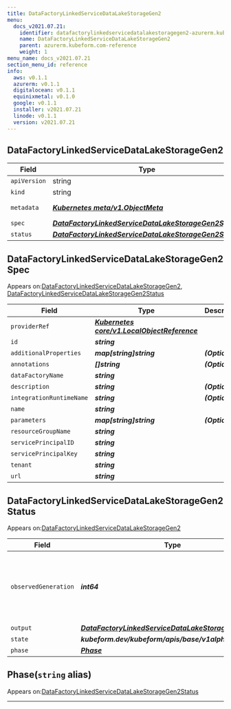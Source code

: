 ```yaml
---
title: DataFactoryLinkedServiceDataLakeStorageGen2
menu:
  docs_v2021.07.21:
    identifier: datafactorylinkedservicedatalakestoragegen2-azurerm.kubeform.com
    name: DataFactoryLinkedServiceDataLakeStorageGen2
    parent: azurerm.kubeform.com-reference
    weight: 1
menu_name: docs_v2021.07.21
section_menu_id: reference
info:
  aws: v0.1.1
  azurerm: v0.1.1
  digitalocean: v0.1.1
  equinixmetal: v0.1.0
  google: v0.1.1
  installer: v2021.07.21
  linode: v0.1.1
  version: v2021.07.21
---
```


## DataFactoryLinkedServiceDataLakeStorageGen2
| Field | Type | Description |
| ------ | ----- | ----------- |
| `apiVersion` | string | `azurerm.kubeform.com/v1alpha1` |
|    `kind` | string | `DataFactoryLinkedServiceDataLakeStorageGen2` |
| `metadata` | ***[Kubernetes meta/v1.ObjectMeta](https://v1-18.docs.kubernetes.io/docs/reference/generated/kubernetes-api/v1.18/#objectmeta-v1-meta)***|Refer to the Kubernetes API documentation for the fields of the `metadata` field.|
| `spec` | ***[DataFactoryLinkedServiceDataLakeStorageGen2Spec](#datafactorylinkedservicedatalakestoragegen2spec)***||
| `status` | ***[DataFactoryLinkedServiceDataLakeStorageGen2Status](#datafactorylinkedservicedatalakestoragegen2status)***||
## DataFactoryLinkedServiceDataLakeStorageGen2Spec

Appears on:[DataFactoryLinkedServiceDataLakeStorageGen2](#datafactorylinkedservicedatalakestoragegen2), [DataFactoryLinkedServiceDataLakeStorageGen2Status](#datafactorylinkedservicedatalakestoragegen2status)

| Field | Type | Description |
| ------ | ----- | ----------- |
| `providerRef` | ***[Kubernetes core/v1.LocalObjectReference](https://v1-18.docs.kubernetes.io/docs/reference/generated/kubernetes-api/v1.18/#localobjectreference-v1-core)***||
| `id` | ***string***||
| `additionalProperties` | ***map[string]string***| ***(Optional)*** |
| `annotations` | ***[]string***| ***(Optional)*** |
| `dataFactoryName` | ***string***||
| `description` | ***string***| ***(Optional)*** |
| `integrationRuntimeName` | ***string***| ***(Optional)*** |
| `name` | ***string***||
| `parameters` | ***map[string]string***| ***(Optional)*** |
| `resourceGroupName` | ***string***||
| `servicePrincipalID` | ***string***||
| `servicePrincipalKey` | ***string***||
| `tenant` | ***string***||
| `url` | ***string***||
## DataFactoryLinkedServiceDataLakeStorageGen2Status

Appears on:[DataFactoryLinkedServiceDataLakeStorageGen2](#datafactorylinkedservicedatalakestoragegen2)

| Field | Type | Description |
| ------ | ----- | ----------- |
| `observedGeneration` | ***int64***| ***(Optional)*** Resource generation, which is updated on mutation by the API Server.|
| `output` | ***[DataFactoryLinkedServiceDataLakeStorageGen2Spec](#datafactorylinkedservicedatalakestoragegen2spec)***| ***(Optional)*** |
| `state` | ***kubeform.dev/kubeform/apis/base/v1alpha1.State***| ***(Optional)*** |
| `phase` | ***[Phase](#phase)***| ***(Optional)*** |
## Phase(`string` alias)

Appears on:[DataFactoryLinkedServiceDataLakeStorageGen2Status](#datafactorylinkedservicedatalakestoragegen2status)

---
